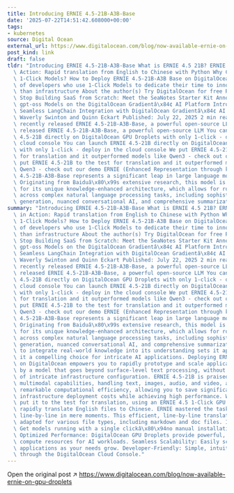 ```yaml
---
title: Introducing ERNIE 4.5-21B-A3B-Base
date: '2025-07-22T14:51:42.608000+00:00'
tags:
- kubernetes
source: Digital Ocean
external_url: https://www.digitalocean.com/blog/now-available-ernie-on-gpu-droplets
post_kind: link
draft: false
tldr: "Introducing ERNIE 4.5-21B-A3B-Base What is ERNIE 4.5 21B? ERNIE 4.5 21B in\
  \ Action: Rapid translation from English to Chinese with Python Why Choose DigitalOcean\
  \ 1-Click Models? How to Deploy ERNIE 4.5-21B-A3B Base on DigitalOcean Join thousands\
  \ of developers who use 1-Click Models to dedicate their time to innovation rather\
  \ than infrastructure About the author(s) Try DigitalOcean for free Related Articles\
  \ Stop Building SaaS from Scratch: Meet the SeaNotes Starter Kit Announcing OpenAI\
  \ gpt-oss Models on the DigitalOcean Gradientâ\x84¢ AI Platform Introducing langchain-gradient:\
  \ Seamless LangChain Integration with DigitalOcean Gradientâ\x84¢ AI Platform By\
  \ Waverly Swinton and Quinn Eckart Published: July 22, 2025 2 min read TL;DR: Baidu\
  \ recently released ERNIE 4.5-21B-A3B-Base, a powerful open-source LLM Baidu recently\
  \ released ERNIE 4.5-21B-A3B-Base, a powerful open-source LLM You can launch ERNIE\
  \ 4.5-21B directly on DigitalOcean GPU Droplets with only 1-click - deploy in the\
  \ cloud console You can launch ERNIE 4.5-21B directly on DigitalOcean GPU Droplets\
  \ with only 1-click - deploy in the cloud console We put ERNIE 4.5-21B to the test\
  \ for translation and it outperformed models like Qwen3 - check out our demo We\
  \ put ERNIE 4.5-21B to the test for translation and it outperformed models like\
  \ Qwen3 - check out our demo ERNIE (Enhanced Representation through kNowledge IntEgration)\
  \ 4.5-21B-A3B-Base represents a significant leap in large language model development.\
  \ Originating from Baiduâ\x80\x99s extensive research, this model is celebrated\
  \ for its unique knowledge-enhanced architecture, which allows for robust performance\
  \ across complex natural language processing tasks, including sophisticated text\
  \ generation, nuanced conversational AI, and comprehensive summarization."
summary: "Introducing ERNIE 4.5-21B-A3B-Base What is ERNIE 4.5 21B? ERNIE 4.5 21B\
  \ in Action: Rapid translation from English to Chinese with Python Why Choose DigitalOcean\
  \ 1-Click Models? How to Deploy ERNIE 4.5-21B-A3B Base on DigitalOcean Join thousands\
  \ of developers who use 1-Click Models to dedicate their time to innovation rather\
  \ than infrastructure About the author(s) Try DigitalOcean for free Related Articles\
  \ Stop Building SaaS from Scratch: Meet the SeaNotes Starter Kit Announcing OpenAI\
  \ gpt-oss Models on the DigitalOcean Gradientâ\x84¢ AI Platform Introducing langchain-gradient:\
  \ Seamless LangChain Integration with DigitalOcean Gradientâ\x84¢ AI Platform By\
  \ Waverly Swinton and Quinn Eckart Published: July 22, 2025 2 min read TL;DR: Baidu\
  \ recently released ERNIE 4.5-21B-A3B-Base, a powerful open-source LLM Baidu recently\
  \ released ERNIE 4.5-21B-A3B-Base, a powerful open-source LLM You can launch ERNIE\
  \ 4.5-21B directly on DigitalOcean GPU Droplets with only 1-click - deploy in the\
  \ cloud console You can launch ERNIE 4.5-21B directly on DigitalOcean GPU Droplets\
  \ with only 1-click - deploy in the cloud console We put ERNIE 4.5-21B to the test\
  \ for translation and it outperformed models like Qwen3 - check out our demo We\
  \ put ERNIE 4.5-21B to the test for translation and it outperformed models like\
  \ Qwen3 - check out our demo ERNIE (Enhanced Representation through kNowledge IntEgration)\
  \ 4.5-21B-A3B-Base represents a significant leap in large language model development.\
  \ Originating from Baiduâ\x80\x99s extensive research, this model is celebrated\
  \ for its unique knowledge-enhanced architecture, which allows for robust performance\
  \ across complex natural language processing tasks, including sophisticated text\
  \ generation, nuanced conversational AI, and comprehensive summarization. Its ability\
  \ to integrate real-world knowledge into its understanding sets it apart, making\
  \ it a compelling choice for intricate AI applications. Deploying ERNIE 4.5-21B\
  \ on DigitalOcean empowers you to rapidly prototype and scale applications powered\
  \ by a model that goes beyond surface-level text processing, without the overhead\
  \ of intricate infrastructure configuration. ERNIE 4.5-21B is praised for its advanced\
  \ multimodal capabilities, handling text, images, audio, and video, as well as its\
  \ remarkable computational efficiency, allowing you to save significantly on AI\
  \ infrastructure deployment costs while achieving high performance. We specifically\
  \ put it to the test for translation, using an ERNIE 4.5 1-Click GPU Droplet to\
  \ rapidly translate English files to Chinese. ERNIE mastered the task, translating\
  \ line-by-line in mere moments. This efficient, line-by-line translation can be\
  \ adapted for various file types, including markdown and doc files. Instant Deployment:\
  \ Get models running with a single clickâ\x80\x94no manual installation required.\
  \ Optimized Performance: DigitalOcean GPU Droplets provide powerful, cost-effective\
  \ compute resources for AI workloads. Seamless Scalability: Easily scale your AI\
  \ applications as your needs grow. Developer-Friendly: Simple, intuitive deployment\
  \ through the DigitalOcean Cloud Console."
---
```

Open the original post ↗ https://www.digitalocean.com/blog/now-available-ernie-on-gpu-droplets
